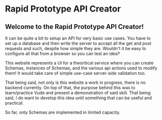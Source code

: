 # Rapid Prototype API Creator

Welcome to the Rapid Prototype API Creator!
-------------------------------------------

It can be quite a bit to setup an API for very basic use cases. You have to set up a database and then write the server to accept all the get and post requests and such, despite how simple they are. Wouldn't it be easy to configure all that from a browser so you can test an idea?

This website represents a UI for a theoritical service where you can create Schemas, instances of Schemas, and the various api actions used to modify them! It would take care of simple use-case server-side validation too.

That being said, not only is this website a work in progress, there is no backend currently. On top of that, the purpose behind this was to learn/practice Vude and present a demonstration of said skill. That being said, I do want to develop this idea until something that can be useful and practical.

So far, only Schemas are implemented in limited capacity.